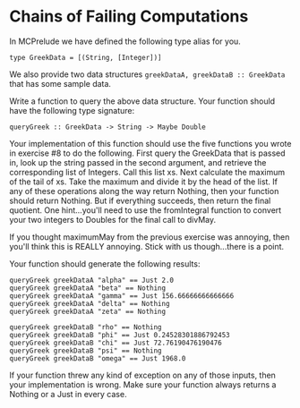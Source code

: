 # Chains of Failing Computations

In MCPrelude we have defined the following type alias for you.

    type GreekData = [(String, [Integer])]

We also provide two data structures `greekDataA, greekDataB :: GreekData` that
has some sample data.

Write a function to query the above data structure.  Your function should have
the following type signature:

    queryGreek :: GreekData -> String -> Maybe Double

Your implementation of this function should use the five functions you wrote
in exercise #8 to do the following.  First query the GreekData that is passed
in, look up the string passed in the second argument, and retrieve the
corresponding list of Integers.  Call this list xs.  Next calculate the
maximum of the tail of xs.  Take the maximum and divide it by the head of the
list.  If any of these operations along the way return Nothing, then your
function should return Nothing.  But if everything succeeds, then return the
final quotient.  One hint...you'll need to use the fromIntegral function to convert your two integers to Doubles for the final call to divMay.

If you thought maximumMay from the previous exercise was annoying, then you'll
think this is REALLY annoying.  Stick with us though...there is a point.

Your function should generate the following results:

    queryGreek greekDataA "alpha" == Just 2.0
    queryGreek greekDataA "beta" == Nothing
    queryGreek greekDataA "gamma" == Just 156.66666666666666
    queryGreek greekDataA "delta" == Nothing
    queryGreek greekDataA "zeta" == Nothing

    queryGreek greekDataB "rho" == Nothing
    queryGreek greekDataB "phi" == Just 0.24528301886792453
    queryGreek greekDataB "chi" == Just 72.76190476190476
    queryGreek greekDataB "psi" == Nothing
    queryGreek greekDataB "omega" == Just 1968.0
    
If your function threw any kind of exception on any of those inputs, then your
implementation is wrong.  Make sure your function always returns a Nothing or
a Just in every case.

